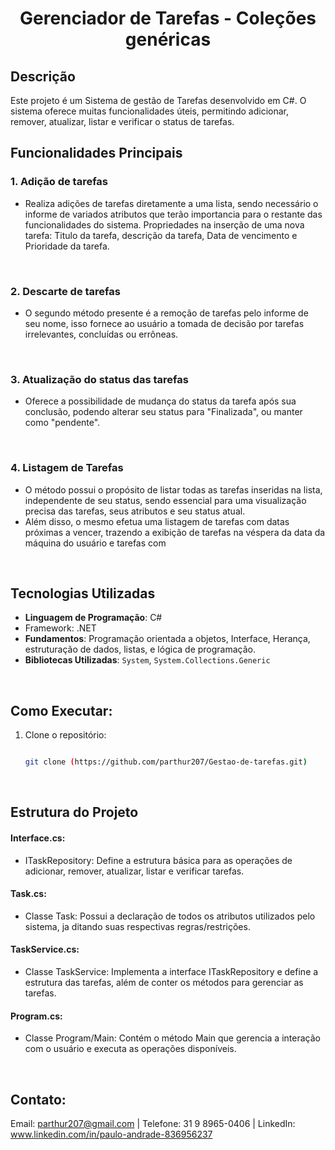 <h1 align="center"> Gerenciador de Tarefas - Coleções genéricas</h1>

## Descrição

Este projeto é um Sistema de gestão de Tarefas desenvolvido em C#. O sistema oferece muitas funcionalidades úteis, permitindo adicionar, remover, atualizar, listar e verificar o status de tarefas.

## Funcionalidades Principais

### 1. Adição de tarefas

- Realiza adições de tarefas diretamente a uma lista, sendo necessário o informe de variados atributos que terão importancia para o restante das funcionalidades do sistema.
Propriedades na inserção de uma nova tarefa: Titulo da tarefa, descrição da tarefa, Data de vencimento e Prioridade da tarefa.

<br>

### 2. Descarte de tarefas
- O segundo método presente é a remoção de tarefas pelo informe de seu nome, isso fornece ao usuário a tomada de decisão por tarefas irrelevantes, concluídas ou errôneas.

<br>

### 3. Atualização do status das tarefas
- Oferece a possibilidade de mudança do status da tarefa após sua conclusão, podendo alterar seu status para "Finalizada", ou manter como "pendente".

<br>

### 4. Listagem de Tarefas

- O método possui o propósito de listar todas as tarefas inseridas na lista, independente de seu status, sendo essencial para uma visualização precisa das tarefas, seus atributos e seu status atual.
- Além disso, o mesmo efetua uma listagem de tarefas com datas próximas a vencer, trazendo a exibição de tarefas na véspera da data da máquina do usuário e tarefas com 

<br>

## Tecnologias Utilizadas
- **Linguagem de Programação**: C#
- Framework: .NET
- **Fundamentos**: Programação orientada a objetos, Interface, Herança, estruturação de dados, listas, e lógica de programação.
- **Bibliotecas Utilizadas**: `System`, `System.Collections.Generic`
 
<br>

## Como Executar:
1. Clone o repositório:


   ```bash
   
   git clone (https://github.com/parthur207/Gestao-de-tarefas.git)
   
<br>

## Estrutura do Projeto

#### Interface.cs: 
- ITaskRepository:
Define a estrutura básica para as operações de adicionar, remover, atualizar, listar e verificar tarefas.

#### Task.cs:
- Classe Task:
  Possui a declaração de todos os atributos utilizados pelo sistema, ja ditando suas respectivas regras/restrições. 

#### TaskService.cs:
- Classe TaskService:
Implementa a interface ITaskRepository e define a estrutura das tarefas, além de conter os métodos para gerenciar as tarefas.

#### Program.cs:
- Classe Program/Main:
Contém o método Main que gerencia a interação com o usuário e executa as operações disponíveis.

<br>

## Contato:

Email: parthur207@gmail.com 
| Telefone: 31 9 8965-0406 |
LinkedIn: www.linkedin.com/in/paulo-andrade-836956237


